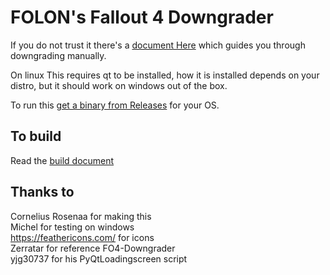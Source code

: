 # FOLON's Fallout 4 Downgrader

If you do not trust it there's a [document Here](./Trust.md) which guides you through downgrading manually.

On linux This requires qt to be installed, how it is installed depends on your distro, but it should work on windows out of the box.

To run this [get a binary from Releases](https://github.com/Fallout-London/FOLON-FO4Downgrader/releases/latest) for your OS.

## To build
Read the [build document](./build.md)

## Thanks to
Cornelius Rosenaa for making this\
Michel for testing on windows\
https://feathericons.com/ for icons\
Zerratar for reference FO4-Downgrader\
yjg30737 for his PyQtLoadingscreen script
